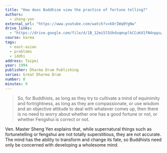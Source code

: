 ```yaml
---
title: "How does Buddhism view the practice of fortune telling?"
authors:
  - sheng-yen
external_url: "https://www.youtube.com/watch?v=kOrIWq0YgNw"
drive_links:
  - "https://drive.google.com/file/d/1B_12mi5l5UkduqmuplkCCuKd1fN4nppu/view?usp=drive_link"
course: karma
tags:
  - east-asian
  - problems
  - iddhi
address: Taipei
year: 1994
publisher: Dharma Drum Publishing
series: Great Dharma Drum
number: 8
minutes: 9
---
```


> So, for Buddhists, as long as they try to cultivate a mind of equinimity and fortrightness, as long as they are compassionate, or use wisdom and an objective attitude to deal with whatever comes up, then there is no need to worry about whether one has a good fortune or not, or whether Fengshui is correct or not.

Ven. Master Sheng Yen explains that, while supernatural things such as fortunetelling or fengshui are not totally superstitious, they are not accurate. The mind has the ability to transform and change its fate, so Buddhists need only be concerned with developing a wholesome mind.
